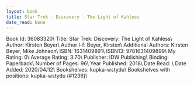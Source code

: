 ```yaml
---
layout: book
title: Star Trek - Discovery - The Light of Kahless
date_read: None
---
```


Book Id: 36083320\ 
Title: Star Trek: Discovery: The Light of Kahless\ 
Author: Kirsten Beyer\ 
Author l-f: Beyer, Kirsten\ 
Additional Authors: Kirsten Beyer, Mike Johnson\ 
ISBN: 1631409891\ 
ISBN13: 9781631409899\ 
My Rating: 0\ 
Average Rating: 3.70\ 
Publisher: IDW Publishing\ 
Binding: Paperback\ 
Number of Pages: 96\ 
Year Published: 2018\ 
Date Read: \ 
Date Added: 2020/04/12\ 
Bookshelves: kupka-wstydu\ 
Bookshelves with positions: kupka-wstydu (#1236)\ 

